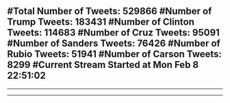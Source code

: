 #Total Number of Tweets: 529866 
#Number of Trump Tweets: 183431
#Number of Clinton Tweets: 114683
#Number of Cruz Tweets: 95091
#Number of Sanders Tweets: 76426
#Number of Rubio Tweets: 51941
#Number of Carson Tweets: 8299
#Current Stream Started at Mon Feb  8 22:51:02
---
---
---
